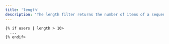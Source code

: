 ```yaml
---
title: 'length'
description: 'The length filter returns the number of items of a sequence or mapping, or the length of a string.'
---
```


```canvas {% process=false>
{% if users | length > 10>
  ...
{% endif>
```

